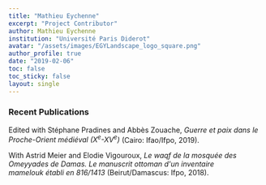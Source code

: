 ```yaml
---
title: "Mathieu Eychenne"
excerpt: "Project Contributor"
author: Mathieu Eychenne
institution: "Université Paris Diderot"
avatar: "/assets/images/EGYLandscape_logo_square.png"
author_profile: true
date: "2019-02-06"
toc: false
toc_sticky: false
layout: single
---
```


### Recent Publications

Edited with Stéphane Pradines and Abbès Zouache, *Guerre et paix dans le Proche-Orient médiéval (X<sup>e</sup>-XV<sup>e</sup>)* (Cairo: Ifao/Ifpo, 2019).

With Astrid Meier and Elodie Vigouroux, *Le waqf de la mosquée des Omeyyades de Damas. Le manuscrit ottoman d'un inventaire mamelouk établi en 816/1413* (Beirut/Damascus: Ifpo, 2018).
